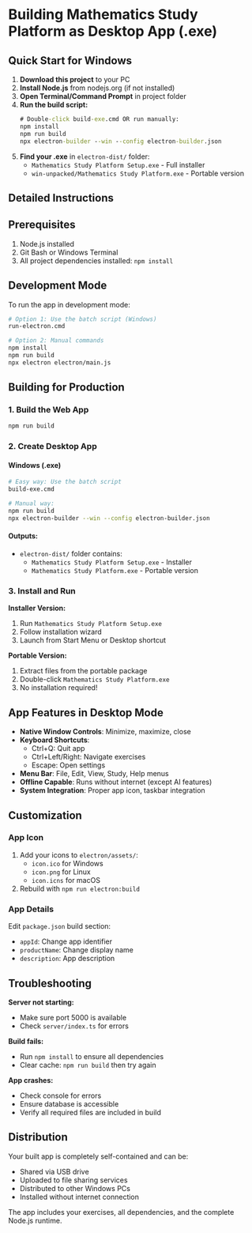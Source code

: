 # Building Mathematics Study Platform as Desktop App (.exe)

## Quick Start for Windows

1. **Download this project** to your PC
2. **Install Node.js** from nodejs.org (if not installed)
3. **Open Terminal/Command Prompt** in project folder
4. **Run the build script:**
   ```cmd
   # Double-click build-exe.cmd OR run manually:
   npm install
   npm run build
   npx electron-builder --win --config electron-builder.json
   ```
5. **Find your .exe** in `electron-dist/` folder:
   - `Mathematics Study Platform Setup.exe` - Full installer
   - `win-unpacked/Mathematics Study Platform.exe` - Portable version

## Detailed Instructions

## Prerequisites

1. Node.js installed
2. Git Bash or Windows Terminal
3. All project dependencies installed: `npm install`

## Development Mode

To run the app in development mode:

```bash
# Option 1: Use the batch script (Windows)
run-electron.cmd

# Option 2: Manual commands
npm install
npm run build
npx electron electron/main.js
```

## Building for Production

### 1. Build the Web App
```bash
npm run build
```

### 2. Create Desktop App

#### Windows (.exe)
```bash
# Easy way: Use the batch script
build-exe.cmd

# Manual way:
npm run build
npx electron-builder --win --config electron-builder.json
```

#### Outputs:
- `electron-dist/` folder contains:
  - `Mathematics Study Platform Setup.exe` - Installer
  - `Mathematics Study Platform.exe` - Portable version

### 3. Install and Run

**Installer Version:**
1. Run `Mathematics Study Platform Setup.exe`
2. Follow installation wizard
3. Launch from Start Menu or Desktop shortcut

**Portable Version:**
1. Extract files from the portable package
2. Double-click `Mathematics Study Platform.exe`
3. No installation required!

## App Features in Desktop Mode

- **Native Window Controls**: Minimize, maximize, close
- **Keyboard Shortcuts**: 
  - Ctrl+Q: Quit app
  - Ctrl+Left/Right: Navigate exercises
  - Escape: Open settings
- **Menu Bar**: File, Edit, View, Study, Help menus
- **Offline Capable**: Runs without internet (except AI features)
- **System Integration**: Proper app icon, taskbar integration

## Customization

### App Icon
1. Add your icons to `electron/assets/`:
   - `icon.ico` for Windows
   - `icon.png` for Linux
   - `icon.icns` for macOS
2. Rebuild with `npm run electron:build`

### App Details
Edit `package.json` build section:
- `appId`: Change app identifier
- `productName`: Change display name
- `description`: App description

## Troubleshooting

**Server not starting:**
- Make sure port 5000 is available
- Check `server/index.ts` for errors

**Build fails:**
- Run `npm install` to ensure all dependencies
- Clear cache: `npm run build` then try again

**App crashes:**
- Check console for errors
- Ensure database is accessible
- Verify all required files are included in build

## Distribution

Your built app is completely self-contained and can be:
- Shared via USB drive
- Uploaded to file sharing services
- Distributed to other Windows PCs
- Installed without internet connection

The app includes your exercises, all dependencies, and the complete Node.js runtime.